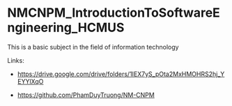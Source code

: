 # NMCNPM_IntroductionToSoftwareEngineering_HCMUS
This is a basic subject in the field of information technology

Links:
* https://drive.google.com/drive/folders/1IEX7yS_pOta2MxHMOHRS2hj_YEYYlXqO

* https://github.com/PhamDuyTruong/NM-CNPM
